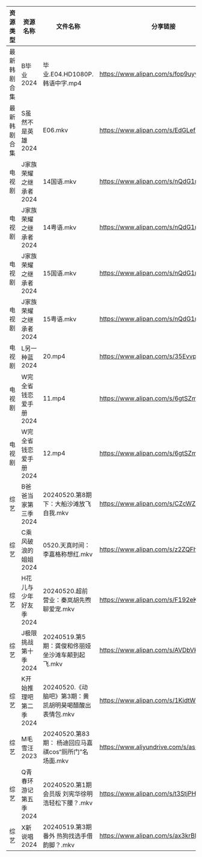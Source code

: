 | 资源类型   | 资源名称          | 文件名称                                  | 分享链接                                      | 更新时间                |
| ------ | ------------- | ------------------------------------- | ----------------------------------------- | ------------------- |
| 最新韩剧合集 | B毕业2024       | 毕业.E04.HD1080P.韩语中字.mp4               | https://www.alipan.com/s/fop9uyywL8B      | 2024-05-20 14:05:14 |
| 最新韩剧合集 | S虽然不是英雄2024   | E06.mkv                               | https://www.alipan.com/s/EdGLefHeWvz      | 2024-05-20 00:07:02 |
| 电视剧    | J家族荣耀之继承者2024 | 14国语.mkv                              | https://www.alipan.com/s/nQdG1mVtEPN      | 2024-05-20 16:05:52 |
| 电视剧    | J家族荣耀之继承者2024 | 14粤语.mkv                              | https://www.alipan.com/s/nQdG1mVtEPN      | 2024-05-20 16:05:52 |
| 电视剧    | J家族荣耀之继承者2024 | 15国语.mkv                              | https://www.alipan.com/s/nQdG1mVtEPN      | 2024-05-20 16:05:52 |
| 电视剧    | J家族荣耀之继承者2024 | 15粤语.mkv                              | https://www.alipan.com/s/nQdG1mVtEPN      | 2024-05-20 16:05:51 |
| 电视剧    | L另一种蓝2024     | 20.mp4                                | https://www.alipan.com/s/35EvvpwSGdk      | 2024-05-20 00:05:54 |
| 电视剧    | W完全省钱恋爱手册2024 | 11.mp4                                | https://www.alipan.com/s/6gtSZmCtHmc      | 2024-05-20 00:07:14 |
| 电视剧    | W完全省钱恋爱手册2024 | 12.mp4                                | https://www.alipan.com/s/6gtSZmCtHmc      | 2024-05-20 00:07:13 |
| 综艺     | B爸爸当家第三季2024  | 20240520.第8期下：大船沙滩放飞自我.mkv            | https://www.alipan.com/s/CZcWZGAe35k      | 2024-05-20 16:08:59 |
| 综艺     | C乘风破浪的姐姐2024  | 0520.天真时间：李嘉格称想红.mkv                  | https://www.alipan.com/s/z2ZQFhKX5nR      | 2024-05-20 16:09:12 |
| 综艺     | H花儿与少年好友季2024 | 20240520.超前营业：秦岚胡先煦聊爱宠.mkv            | https://www.alipan.com/s/F192eKH9dMy      | 2024-05-20 16:09:40 |
| 综艺     | J极限挑战第十季2024  | 20240519.第5期：龚俊和佟丽娅坐沙滩车颠到起飞.mkv       | https://www.alipan.com/s/AVDbVKDwyT9      | 2024-05-20 00:08:31 |
| 综艺     | K开始推理吧第二季2024 | 20240520.《动脑吧》第3期：黄凯胡明昊喝醋酸出表情包.mkv    | https://www.alipan.com/s/1KidtWGLx2b      | 2024-05-20 18:13:06 |
| 综艺     | M毛雪汪2023      | 20240520.第83期： 杨迪回应马嘉祺cos“厕所门”名场面.mkv | https://www.aliyundrive.com/s/asPqfgPRqAg | 2024-05-20 16:09:50 |
| 综艺     | Q青春环游记第五季2024 | 20240520.第1期会员版 刘宪华徐明浩轻松下腰？.mkv       | https://www.alipan.com/s/t3StjPH9G3k      | 2024-05-20 16:10:11 |
| 综艺     | X新说唱2024      | 20240519.第3期番外 热狗找选手借韵脚？.mkv          | https://www.alipan.com/s/ax3krBHPWuN      | 2024-05-20 00:09:49 |
